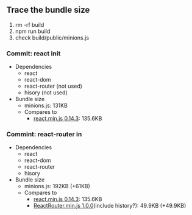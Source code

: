 ## Trace the bundle size

1. rm -rf build
1. npm run build
1. check build/public/minions.js

### Commit: react init

- Dependencies
  - react
  - react-dom
  - react-router (not used)
  - hisory (not used)
- Bundle size
  - minions.js: 131KB
  - Compares to
    - [react.min.js 0.14.3](https://cdnjs.com/libraries/react): 135.6KB

### Commint: react-router in

- Dependencies
  - react
  - react-dom
  - react-router
  - hisory
- Bundle size
  - minions.js: 192KB (+61KB)
  - Compares to
    - [react.min.js 0.14.3](https://cdnjs.com/libraries/react): 135.6KB
    - [ReactRouter.min.js 1.0.0](https://cdnjs.com/libraries/react-router)(include history?): 49.9KB (+49.9KB)
